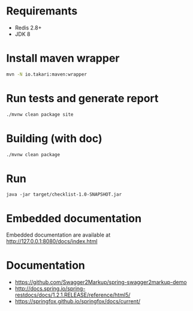 # Requiremants

* Redis 2.8+
* JDK 8

# Install maven wrapper

```bash
mvn -N io.takari:maven:wrapper
```

# Run tests and generate report
```bash
./mvnw clean package site
```

# Building (with doc)

```bash
./mvnw clean package
```

# Run

```
java -jar target/checklist-1.0-SNAPSHOT.jar
```

# Embedded documentation

Embedded documentation are available at http://127.0.0.1:8080/docs/index.html


# Documentation

 * https://github.com/Swagger2Markup/spring-swagger2markup-demo
 * http://docs.spring.io/spring-restdocs/docs/1.2.1.RELEASE/reference/html5/
 * https://springfox.github.io/springfox/docs/current/
